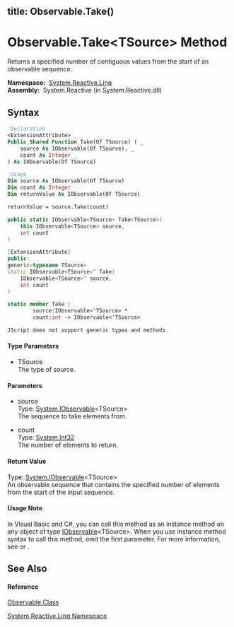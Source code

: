 title: Observable.Take<TSource>()
---
# Observable.Take\<TSource\> Method

Returns a specified number of contiguous values from the start of an observable sequence.

**Namespace:**  [System.Reactive.Linq](System.Reactive.Linq/System.Reactive.Linq)  
**Assembly:**  System.Reactive (in System.Reactive.dll)

## Syntax

```vb
'Declaration
<ExtensionAttribute> _
Public Shared Function Take(Of TSource) ( _
    source As IObservable(Of TSource), _
    count As Integer _
) As IObservable(Of TSource)
```

```vb
'Usage
Dim source As IObservable(Of TSource)
Dim count As Integer
Dim returnValue As IObservable(Of TSource)

returnValue = source.Take(count)
```

```csharp
public static IObservable<TSource> Take<TSource>(
    this IObservable<TSource> source,
    int count
)
```

```c++
[ExtensionAttribute]
public:
generic<typename TSource>
static IObservable<TSource>^ Take(
    IObservable<TSource>^ source, 
    int count
)
```

```fsharp
static member Take : 
        source:IObservable<'TSource> * 
        count:int -> IObservable<'TSource> 
```

```javascript
JScript does not support generic types and methods.
```

#### Type Parameters

- TSource  
  The type of source.

#### Parameters

- source  
  Type: [System.IObservable](https://msdn.microsoft.com/en-us/library/Dd990377)\<TSource\>  
  The sequence to take elements from.

- count  
  Type: [System.Int32](https://msdn.microsoft.com/en-us/library/td2s409d)  
  The number of elements to return.

#### Return Value

Type: [System.IObservable](https://msdn.microsoft.com/en-us/library/Dd990377)\<TSource\>  
An observable sequence that contains the specified number of elements from the start of the input sequence.

#### Usage Note

In Visual Basic and C\#, you can call this method as an instance method on any object of type [IObservable](https://msdn.microsoft.com/en-us/library/Dd990377)\<TSource\>. When you use instance method syntax to call this method, omit the first parameter. For more information, see [](https://msdn.microsoft.com/en-us/library/Bb384936) or [](https://msdn.microsoft.com/en-us/library/Bb383977).

## See Also

#### Reference

[Observable Class](Observable/Observable)

[System.Reactive.Linq Namespace](System.Reactive.Linq/System.Reactive.Linq)
